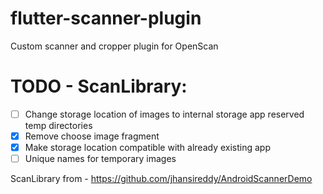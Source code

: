 # flutter-scanner-plugin
Custom scanner and cropper plugin for OpenScan

# TODO - ScanLibrary:
- [ ] Change storage location of images to internal storage app reserved temp directories
- [x] Remove choose image fragment
- [x] Make storage location compatible with already existing app
- [ ] Unique names for temporary images

ScanLibrary from - https://github.com/jhansireddy/AndroidScannerDemo
